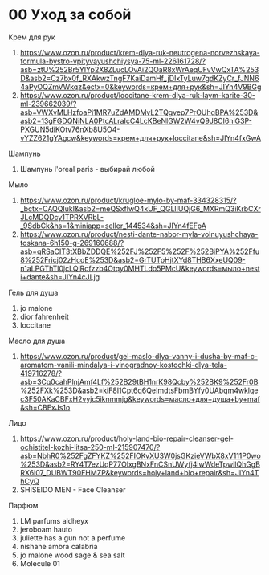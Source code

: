 # 00 Уход за собой
Крем для рук
1. https://www.ozon.ru/product/krem-dlya-ruk-neutrogena-norvezhskaya-formula-bystro-vpityvayushchiysya-75-ml-226161728/?asb=ztU%252Br5YlYp2X8ZLucLOvAi2QOaR8xWrAeqUFvVwQxTA%253D&asb2=Cz7bx0f_RXAkwzTngF7KaiDamHf_jDIxTyLuw7gdKZyCr_fJNN64aPyOQZmVWkqz&ectx=0&keywords=крем+для+рук&sh=JIYn4V9BGg
2. https://www.ozon.ru/product/loccitane-krem-dlya-ruk-laym-karite-30-ml-239662039/?asb=VWXvMLHzfoaPi1MR7uZdAMDMvL2TQgvep7PrOUhqBPA%253D&asb2=13gFGDQNiNLA0PtcALraIcC4LcKBeNlGW2W4vQ9J8CI6nlG3P-PXGUN5diKOtv76nXb8U5O4-vYZZ621gYAgcw&keywords=крем+для+рук+loccitane&sh=JIYn4fxGwA

Шампунь
1. Шампунь l'oreal paris - выбирай любой

Мыло
1. https://www.ozon.ru/product/krugloe-mylo-by-maf-334328315/?_bctx=CAQQlukI&asb2=meQSxflwQ4xUF_QGLlIUQjG6_MXRmQ3iKrbCXrJLcMDQDcy1TPRXVRbL-_9SdbCk&hs=1&miniapp=seller_144534&sh=JIYn4fEFpA
2. https://www.ozon.ru/product/nesti-dante-nabor-myla-volnuyushchaya-toskana-6h150-g-269160688/?asb=qRSaCIT3tXBbZDDQE%252FJ%252F5%252F%252BiPYA%252Ffu8%252Fricj02zHcqE%253D&asb2=GrTUTpHjtXYd8THB6XxeUQ09-n1aLPGThTl0jcLQlRofzzb4Otqy0MHTLdo5PMcU&keywords=мыло+nesti+dante&sh=JIYn4cJLjg

Гель для душа
1. jo malone 
2. dior fahrenheit 
3. loccitane

Масло для душа
1. https://www.ozon.ru/product/gel-maslo-dlya-vanny-i-dusha-by-maf-c-aromatom-vanili-mindalya-i-vinogradnoy-kostochki-dlya-tela-419716278/?asb=3Cq0cahPlnjAmf4Lf%252B29tBH1nrK98Qcby%252BK9%252Fr0B%252FXk%253D&asb2=kiF8l1Cpt6q6QeImdtsFbmBYfy0UAbqm4wklqec3F50AKaCBFxH2vyjc5iknmmjg&keywords=масло+для+душа+by+maf&sh=CBExJs1o

Лицо
1. https://www.ozon.ru/product/holy-land-bio-repair-cleanser-gel-ochistitel-kozhi-litsa-250-ml-215907470/?asb=NbhR0%252FgZFYKZ%252FIOKvXU3W0jsGKzieVWbX8xV111P0wo%253D&asb2=RY4T7ezUqP77OlxgBNxFnCSnUWyfj4iwWdeTpwilQhGgBRX6i07_DUBWT90FHMZP&keywords=holy+land+bio+repair&sh=JIYn4ThCyQ
2. SHISEIDO MEN - Face Cleanser

Парфюм
1. LM parfums aldheyx 
2. jeroboam hauto 
3. juliette has a gun not a perfume 
4. nishane ambra calabria 
5. jo malone wood sage & sea salt
6. Molecule 01
